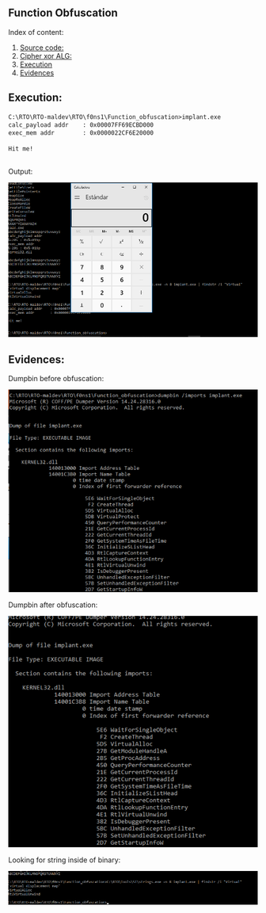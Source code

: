 ## Function Obfuscation

Index of content:

  1.  [Source code:](implant_function_obfuscation.cpp)
  2.  [Cipher xor ALG:](xorencrypt.py)
  3.  [Execution](#execution)
  4.  [Evidences](#evidences)

## Execution:

```
C:\RTO\RTO-maldev\RTO\f0ns1\Function_obfuscation>implant.exe
calc_payload addr    : 0x00007FF69ECBD000
exec_mem addr        : 0x0000022CF6E20000

Hit me!


```
Output:

![VIrtualProtect](output.png)



## Evidences:

Dumpbin before obfuscation:

![VIrtualProtect](virtual_protect_obfuscation.png)

Dumpbin after obfuscation:

![VIrtualProtect](obfuscation_funct_virtualProtect.png)

Looking for string inside of binary:

![VIrtualProtect](virtualprotect_obfuscation.png)


